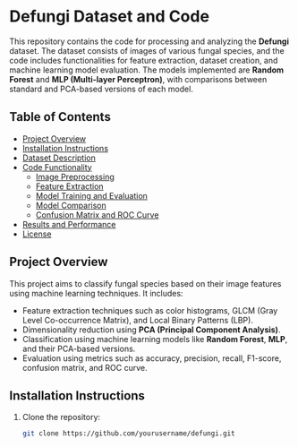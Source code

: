 # Defungi Dataset and Code

This repository contains the code for processing and analyzing the **Defungi** dataset. The dataset consists of images of various fungal species, and the code includes functionalities for feature extraction, dataset creation, and machine learning model evaluation. The models implemented are **Random Forest** and **MLP (Multi-layer Perceptron)**, with comparisons between standard and PCA-based versions of each model.

## Table of Contents
- [Project Overview](#project-overview)
- [Installation Instructions](#installation-instructions)
- [Dataset Description](#dataset-description)
- [Code Functionality](#code-functionality)
  - [Image Preprocessing](#image-preprocessing)
  - [Feature Extraction](#feature-extraction)
  - [Model Training and Evaluation](#model-training-and-evaluation)
  - [Model Comparison](#model-comparison)
  - [Confusion Matrix and ROC Curve](#confusion-matrix-and-roc-curve)
- [Results and Performance](#results-and-performance)
- [License](#license)

## Project Overview

This project aims to classify fungal species based on their image features using machine learning techniques. It includes:
- Feature extraction techniques such as color histograms, GLCM (Gray Level Co-occurrence Matrix), and Local Binary Patterns (LBP).
- Dimensionality reduction using **PCA (Principal Component Analysis)**.
- Classification using machine learning models like **Random Forest**, **MLP**, and their PCA-based versions.
- Evaluation using metrics such as accuracy, precision, recall, F1-score, confusion matrix, and ROC curve.

## Installation Instructions

1. Clone the repository:
   ```bash
   git clone https://github.com/yourusername/defungi.git
